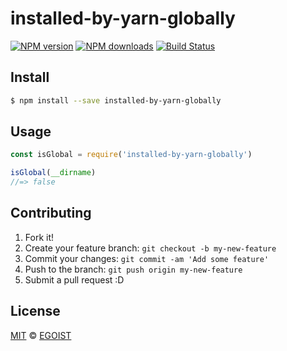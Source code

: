 # installed-by-yarn-globally

[![NPM version](https://img.shields.io/npm/v/installed-by-yarn-globally.svg?style=flat-square)](https://npmjs.com/package/installed-by-yarn-globally) [![NPM downloads](https://img.shields.io/npm/dm/installed-by-yarn-globally.svg?style=flat-square)](https://npmjs.com/package/installed-by-yarn-globally) [![Build Status](https://img.shields.io/circleci/project/egoist/installed-by-yarn-globally/master.svg?style=flat-square)](https://circleci.com/gh/egoist/installed-by-yarn-globally)

## Install

```bash
$ npm install --save installed-by-yarn-globally
```

## Usage

```js
const isGlobal = require('installed-by-yarn-globally')

isGlobal(__dirname)
//=> false
```

## Contributing

1. Fork it!
2. Create your feature branch: `git checkout -b my-new-feature`
3. Commit your changes: `git commit -am 'Add some feature'`
4. Push to the branch: `git push origin my-new-feature`
5. Submit a pull request :D

## License

[MIT](https://egoist.mit-license.org/) © [EGOIST](https://github.com/egoist)
